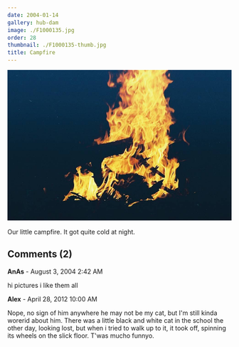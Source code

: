 ```yaml
---
date: 2004-01-14
gallery: hub-dam
image: ./F1000135.jpg
order: 28
thumbnail: ./F1000135-thumb.jpg
title: Campfire
---
```


![Campfire](./F1000135.jpg)

Our little campfire. It got quite cold at night.

<div id="comments">

## Comments (2)

<div id="comment">

**AnAs** - August  3, 2004  2:42 AM

hi pictures i like them all

</div>

<div id="comment">

**Alex** - April 28, 2012 10:00 AM

Nope, no sign of him anywhere he may not be my cat, but I'm still kinda worerid about him. There was a little black and white cat in the school the other day, looking lost, but when i tried to walk up to it, it took off, spinning its wheels on the slick floor. T'was mucho funnyo.

</div>

</div>